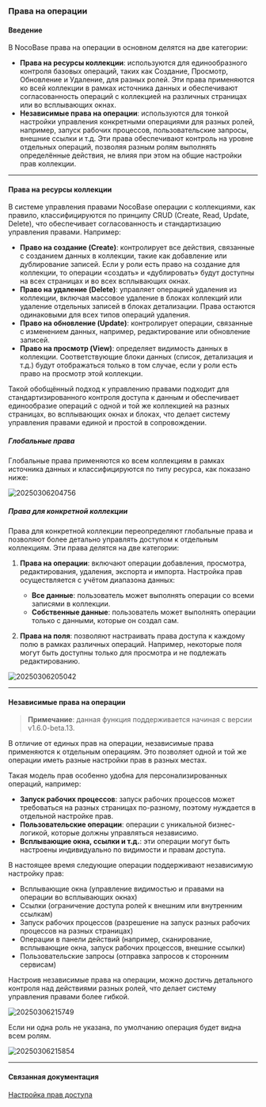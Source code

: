 ### **Права на операции**

#### **Введение**

В NocoBase права на операции в основном делятся на две категории:

- **Права на ресурсы коллекции**: используются для единообразного контроля базовых операций, таких как Создание, Просмотр, Обновление и Удаление, для разных ролей. Эти права применяются ко всей коллекции в рамках источника данных и обеспечивают согласованность операций с коллекцией на различных страницах или во всплывающих окнах.
- **Независимые права на операции**: используются для тонкой настройки управления конкретными операциями для разных ролей, например, запуск рабочих процессов, пользовательские запросы, внешние ссылки и т.д. Эти права обеспечивают контроль на уровне отдельных операций, позволяя разным ролям выполнять определённые действия, не влияя при этом на общие настройки прав коллекции.

---

#### **Права на ресурсы коллекции**

В системе управления правами NocoBase операции с коллекциями, как правило, классифицируются по принципу CRUD (Create, Read, Update, Delete), что обеспечивает согласованность и стандартизацию управления правами. Например:

- **Право на создание (Create)**: контролирует все действия, связанные с созданием данных в коллекции, такие как добавление или дублирование записей. Если у роли есть право на создание для коллекции, то операции «создать» и «дублировать» будут доступны на всех страницах и во всех всплывающих окнах.
- **Право на удаление (Delete)**: управляет операцией удаления из коллекции, включая массовое удаление в блоках коллекций или удаление отдельных записей в блоках детализации. Права остаются одинаковыми для всех типов операций удаления.
- **Право на обновление (Update)**: контролирует операции, связанные с изменением данных, например, редактирование или обновление записей.
- **Право на просмотр (View)**: определяет видимость данных в коллекции. Соответствующие блоки данных (список, детализация и т.д.) будут отображаться только в том случае, если у роли есть право на просмотр этой коллекции.

Такой обобщённый подход к управлению правами подходит для стандартизированного контроля доступа к данным и обеспечивает единообразие операций с одной и той же коллекцией на разных страницах, во всплывающих окнах и блоках, что делает систему управления правами единой и простой в сопровождении.

##### **Глобальные права**

Глобальные права применяются ко всем коллекциям в рамках источника данных и классифицируются по типу ресурса, как показано ниже:

![20250306204756](https://static-docs.nocobase.com/20250306204756.png)

##### **Права для конкретной коллекции**

Права для конкретной коллекции переопределяют глобальные права и позволяют более детально управлять доступом к отдельным коллекциям. Эти права делятся на две категории:

1. **Права на операции**: включают операции добавления, просмотра, редактирования, удаления, экспорта и импорта. Настройка прав осуществляется с учётом диапазона данных:

   - **Все данные**: пользователь может выполнять операции со всеми записями в коллекции.
   - **Собственные данные**: пользователь может выполнять операции только с данными, которые он создал сам.

2. **Права на поля**: позволяют настраивать права доступа к каждому полю в рамках различных операций. Например, некоторые поля могут быть доступны только для просмотра и не подлежать редактированию.

![20250306205042](https://static-docs.nocobase.com/20250306205042.png)

---

#### **Независимые права на операции**

> **Примечание**: данная функция поддерживается начиная с версии v1.6.0-beta.13.

В отличие от единых прав на операции, независимые права применяются к отдельным операциям. Это позволяет одной и той же операции иметь разные настройки прав в разных местах.

Такая модель прав особенно удобна для персонализированных операций, например:

- **Запуск рабочих процессов**: запуск рабочих процессов может требоваться на разных страницах по-разному, поэтому нуждается в отдельной настройке прав.
- **Пользовательские операции**: операции с уникальной бизнес-логикой, которые должны управляться независимо.
- **Всплывающие окна, ссылки и т.д.**: эти операции могут быть настроены индивидуально по видимости и правам доступа.

В настоящее время следующие операции поддерживают независимую настройку прав:

- Всплывающие окна (управление видимостью и правами на операции во всплывающих окнах)
- Ссылки (ограничение доступа ролей к внешним или внутренним ссылкам)
- Запуск рабочих процессов (разрешение на запуск разных рабочих процессов на разных страницах)
- Операции в панели действий (например, сканирование, всплывающие окна, запуск рабочих процессов, внешние ссылки)
- Пользовательские запросы (отправка запросов к сторонним сервисам)

Настроив независимые права на операции, можно достичь детального контроля над действиями разных ролей, что делает систему управления правами более гибкой.

![20250306215749](https://static-docs.nocobase.com/20250306215749.png)

Если ни одна роль не указана, по умолчанию операция будет видна всем ролям.

![20250306215854](https://static-docs.nocobase.com/20250306215854.png)

---

#### **Связанная документация**
[Настройка прав доступа](/handbook/acl/user)
